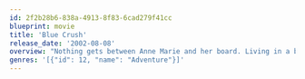 ```yaml
---
id: 2f2b28b6-838a-4913-8f83-6cad279f41cc
blueprint: movie
title: 'Blue Crush'
release_date: '2002-08-08'
overview: "Nothing gets between Anne Marie and her board. Living in a beach shack with three roommates, she is up before dawn every morning to conquer the waves and count the days until the Pipe Masters competition. Having transplanted herself to Hawaii with no one's blessing but her own, Anne Marie finds all she needs in the adrenaline-charged surf scene - until pro quarterback Matt Tollman comes along..."
genres: '[{"id": 12, "name": "Adventure"}]'
---
```


